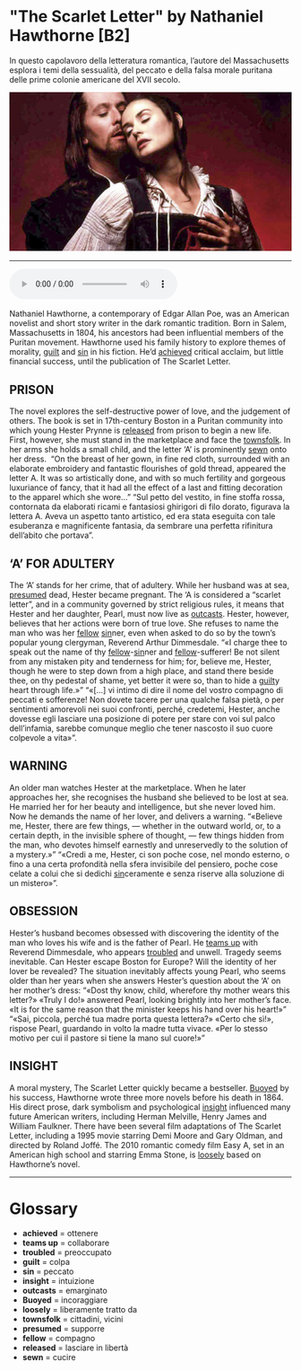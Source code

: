 # "The Scarlet Letter" by Nathaniel Hawthorne   [B2]

In questo capolavoro della letteratura romantica, l’autore del Massachusetts esplora i temi della sessualità, del peccato e della falsa morale puritana delle prime colonie americane del XVII secolo.

![](The%20Scarlet%20Letter%20by%20Nathaniel%20Hawthorne.jpg)

--------------

<div>
<audio controls autoplay>
    <source src="https:/raw.githubusercontent.com/dartie/speakup/main/2023-12/The%20Scarlet%20Letter%20by%20Nathaniel%20Hawthorne.mp3" type="audio/mpeg">
</audio>
</div>


Nathaniel Hawthorne, a contemporary of Edgar Allan Poe, was an American novelist and short story writer in the dark romantic tradition. Born in Salem, Massachusetts in 1804, his ancestors had been influential members of the Puritan movement. Hawthorne used his family history to explore themes of morality, [guilt](## "colpa") and [sin](## "peccato") in his fiction. He’d [achieved](## "ottenere") critical acclaim, but little financial success, until the publication of The Scarlet Letter.

## PRISON
The novel explores the self-destructive power of love, and the judgement of others. The book is set in 17th-century Boston in a Puritan community into which young Hester Prynne is [released](## "lasciare in libertà") from prison to begin a new life. First, however, she must stand in the marketplace and face the [townsfolk](## "cittadini, vicini"). In her arms she holds a small child, and the letter ‘A’ is prominently [sewn](## "cucire") onto her dress. 
“On the breast of her gown, in fine red cloth, surrounded with an elaborate embroidery and fantastic flourishes of gold thread, appeared the letter A. It was so artistically done, and with so much fertility and gorgeous luxuriance of fancy, that it had all the effect of a last and fitting decoration to the apparel which she wore...”
“Sul petto del vestito, in fine stoffa rossa, contornata da elaborati ricami e fantasiosi ghirigori di filo dorato, figurava la lettera A. Aveva un aspetto tanto artistico, ed era stata eseguita con tale esuberanza e magnificente fantasia, da sembrare una perfetta rifinitura dell’abito che portava”.

## ‘A’ FOR ADULTERY
The ‘A’ stands for her crime, that of adultery. While her husband was at sea, [presumed](## "supporre") dead, Hester became pregnant. The ‘A is considered a “scarlet letter”, and in a community governed by strict religious rules, it means that Hester and her daughter, Pearl, must now live as [outcasts](## "emarginato"). Hester, however, believes that her actions were born of true love. She refuses to name the man who was her [fellow](## "compagno") [sin](## "peccato")ner, even when asked to do so by the town’s popular young clergyman, Reverend Arthur Dimmesdale.
“«I charge thee to speak out the name of thy [fellow](## "compagno")-[sin](## "peccato")ner and [fellow](## "compagno")-sufferer! Be not silent from any mistaken pity and tenderness for him; for, believe me, Hester, though he were to step down from a high place, and stand there beside thee, on thy pedestal of shame, yet better it were so, than to hide a [guilt](## "colpa")y heart through life.»”
“«[...] vi intimo di dire il nome del vostro compagno di peccati e sofferenze! Non dovete tacere per una qualche falsa pietà, o per sentimenti amorevoli nei suoi confronti, perché, credetemi, Hester, anche dovesse egli lasciare una posizione di potere per stare con voi sul palco dell’infamia, sarebbe comunque meglio che tener nascosto il suo cuore colpevole a vita»”.

## WARNING
An older man watches Hester at the marketplace. When he later approaches her, she recognises the husband she believed to be lost at sea. He married her for her beauty and intelligence, but she never loved him. Now he demands the name of her lover, and delivers a warning.
“«Believe me, Hester, there are few things, — whether in the outward world, or, to a certain depth, in the invisible sphere of thought, — few things hidden from the man, who devotes himself earnestly and unreservedly to the solution of a mystery.»”
“«Credi a me, Hester, ci son poche cose, nel mondo esterno, o fino a una certa profondità nella sfera invisibile del pensiero, poche cose celate a colui che si dedichi [sin](## "peccato")ceramente e senza riserve alla soluzione di un mistero»”.

## OBSESSION
Hester’s husband becomes obsessed with discovering the identity of the man who loves his wife and is the father of Pearl. He [teams up](## "collaborare") with Reverend Dimmesdale, who appears [troubled](## "preoccupato") and unwell. Tragedy seems inevitable. Can Hester escape Boston for Europe? Will the identity of her lover be revealed? The situation inevitably affects young Pearl, who seems older than her years when she answers Hester’s question about the ‘A’ on her mother’s dress:
“«Dost thy know, child, wherefore thy mother wears this letter?»
«Truly I do!» answered Pearl, looking brightly into her mother’s face. «It is for the same reason that the minister keeps his hand over his heart!»”
“«Sai, piccola, perché tua madre porta questa lettera?» «Certo che sì!», rispose Pearl, guardando in volto la madre tutta vivace. «Per lo stesso motivo per cui il pastore si tiene la mano sul cuore!»”

## INSIGHT
A moral mystery, The Scarlet Letter quickly became a bestseller. [Buoyed](## "incoraggiare") by his success, Hawthorne wrote three more novels before his death in 1864. His direct prose, dark symbolism and psychological [insight](## "intuizione") influenced many future American writers, including Herman Melville, Henry James and William Faulkner. There have been several film adaptations of The Scarlet Letter, including a 1995 movie starring Demi Moore and Gary Oldman, and directed by Roland Joffé. The 2010 romantic comedy film Easy A, set in an American high school and starring Emma Stone, is [loosely](## "liberamente tratto da") based on Hawthorne’s novel.  

--------------

<div style = "display:block; clear:both; page-break-after:always;"></div>

# Glossary
* **achieved** = ottenere
* **teams up** = collaborare
* **troubled** = preoccupato
* **guilt** = colpa
* **sin** = peccato
* **insight** = intuizione
* **outcasts** = emarginato
* **Buoyed** = incoraggiare
* **loosely** = liberamente tratto da
* **townsfolk** = cittadini, vicini
* **presumed** = supporre
* **fellow** = compagno
* **released** = lasciare in libertà
* **sewn** = cucire
